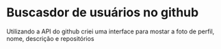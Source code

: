 # Buscasdor de usuários no github

Utilizando a API do github criei uma interface para mostar a foto de perfil, nome, descrição e repositórios
